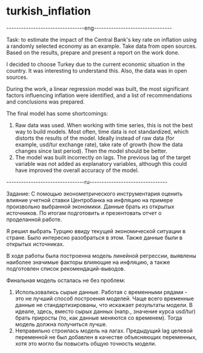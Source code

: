# turkish_inflation


--------------------------------eng--------------------------------

Task: to estimate the impact of the Central Bank's key rate on inflation using a randomly selected economy as an example. Take data from open sources. Based on the results, prepare and present a report on the work done.

I decided to choose Turkey due to the current economic situation in the country. It was interesting to understand this. Also, the data was in open sources.

During the work, a linear regression model was built, the most significant factors influencing inflation were identified, and a list of recommendations and conclusions was prepared.

The final model has some shortcomings:
1) Raw data was used. When working with time series, this is not the best way to build models. Most often, time data is not standardized, which distorts the results of the model. Ideally instead of raw data (for example, usd/tur exchange rate), take rate of growth (how the data changes since last period). Then the model should be better.
2) The model was built incorrectly on lags. The previous lag of the target variable was not added as explanatory variables, although this could have improved the overall accuracy of the model.
   
--------------------------------ru--------------------------------

Задание: С помощью эконометрического инструментария оценить влияние учетной ставки Центробанка на инфляцию на примере произвольно выбранной экономики. Данные брать из открытых источников. По итогам подготовить и презентовать отчет о проделанной работе.

Я решил выбрать Турцию ввиду текущей экономической ситуации в стране. Было интересно разобраться в этом. Также данные были в открытых источниках.

В ходе работы была построенна модель линейной регрессии, выявлены наиболее значимые факторы влияющие на инфляцию, а также подготовлен список рекомендаций-выводов.

Финальная модель осталась не без проблем:
1) Использовались сырые данные. Работая с временными рядами - это не лучший способ построения моделей. Чаще всего временные данные не стандартизированы, что искажает результаты модели. В идеале, здесь, вместо сырых данных (напр., значение курса usd/tur) брать приросты (то, как данные меняются со временем). Тогда модель должна получиться лучше.
2) Неправильно строилась модель на лагах. Предыдущий lag целевой переменной не был добавлен в качестве объясняющих переменных, хотя это могло бы повысить общую точность модели.
